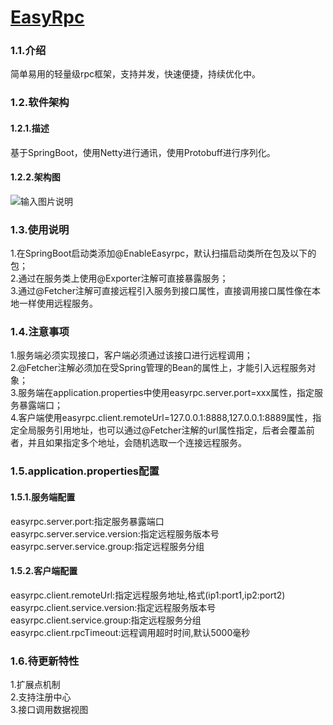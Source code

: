 # [EasyRpc](https://mdui.org)

### 1.1.介绍  

简单易用的轻量级rpc框架，支持并发，快速便捷，持续优化中。

### 1.2.软件架构  

#### 1.2.1.描述  
基于SpringBoot，使用Netty进行通讯，使用Protobuff进行序列化。
#### 1.2.2.架构图
![输入图片说明](https://images.gitee.com/uploads/images/2020/1003/082024_285eae25_1738997.png "QQ图片20201003081942.png")

### 1.3.使用说明  

1.在SpringBoot启动类添加@EnableEasyrpc，默认扫描启动类所在包及以下的包；  
2.通过在服务类上使用@Exporter注解可直接暴露服务；  
3.通过@Fetcher注解可直接远程引入服务到接口属性，直接调用接口属性像在本地一样使用远程服务。

### 1.4.注意事项

1.服务端必须实现接口，客户端必须通过该接口进行远程调用；  
2.@Fetcher注解必须加在受Spring管理的Bean的属性上，才能引入远程服务对象；  
3.服务端在application.properties中使用easyrpc.server.port=xxx属性，指定服务暴露端口；  
4.客户端使用easyrpc.client.remoteUrl=127.0.0.1:8888,127.0.0.1:8889属性，指定全局服务引用地址，也可以通过@Fetcher注解的url属性指定，后者会覆盖前者，并且如果指定多个地址，会随机选取一个连接远程服务。

### 1.5.application.properties配置  

#### 1.5.1.服务端配置  
easyrpc.server.port:指定服务暴露端口  
easyrpc.server.service.version:指定远程服务版本号  
easyrpc.server.service.group:指定远程服务分组  

#### 1.5.2.客户端配置 
easyrpc.client.remoteUrl:指定远程服务地址,格式(ip1:port1,ip2:port2)  
easyrpc.client.service.version:指定远程服务版本号  
easyrpc.client.service.group:指定远程服务分组  
easyrpc.client.rpcTimeout:远程调用超时时间,默认5000毫秒
  
### 1.6.待更新特性  
1.扩展点机制  
2.支持注册中心  
3.接口调用数据视图  
  



